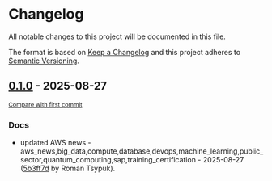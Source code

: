 # Changelog

All notable changes to this project will be documented in this file.

The format is based on [Keep a Changelog](http://keepachangelog.com/en/1.0.0/)
and this project adheres to [Semantic Versioning](http://semver.org/spec/v2.0.0.html).

<!-- insertion marker -->
## [0.1.0](https://github.com/tsypuk/aws-news/releases/tag/ver-2025-08-270.1.0) - 2025-08-27

<small>[Compare with first commit](https://github.com/tsypuk/aws-news/compare/2f5eb1c0b393cd57d6237ad5f6f53e96d284fa20...ver-2025-08-27)</small>

### Docs

- updated AWS news - aws_news,big_data,compute,database,devops,machine_learning,public_sector,quantum_computing,sap,training_certification - 2025-08-27 ([5b3ff7d](https://github.com/tsypuk/aws-news/commit/5b3ff7de7c80e5c08f4979771322df2b350b5367) by Roman Tsypuk).

